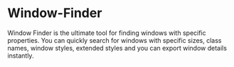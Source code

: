 # Window-Finder
Window Finder is the ultimate tool for finding windows with specific properties. You can quickly search for windows with specific sizes, class names, window styles, extended styles and you can export window details instantly.
